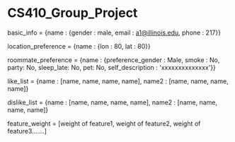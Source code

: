# CS410_Group_Project

basic_info = {name : {gender : male, email : a1@illinois.edu, phone : 217}}

location_preference = {name : {lon : 80, lat : 80}}

roommate_preference = {name : {preference_gender : Male, smoke : No, party: No, sleep_late: No, pet: No, self_description : 'xxxxxxxxxxxxxx'}}


like_list = {name : [name, name, name, name], name2 : [name, name, name, name]}

dislike_list = {name : [name, name, name, name], name2 :  [name, name, name, name]}

feature_weight = [weight of feature1, weight of feature2, weight of feature3…….]

